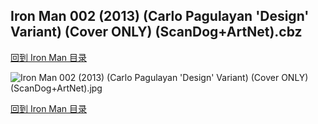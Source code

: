 ## Iron Man 002 (2013) (Carlo Pagulayan 'Design' Variant) (Cover ONLY) (ScanDog+ArtNet).cbz


[回到 Iron Man 目录](https://github.com/alicewish/markdown/blob/master/series/Iron-Man.md)


![Iron Man 002 (2013) (Carlo Pagulayan 'Design' Variant) (Cover ONLY) (ScanDog+ArtNet).jpg](https://wx1.sinaimg.cn/large/6a9fdecaly1fr0vrfu36aj21401p2b29.jpg)

[回到 Iron Man 目录](https://github.com/alicewish/markdown/blob/master/series/Iron-Man.md)

